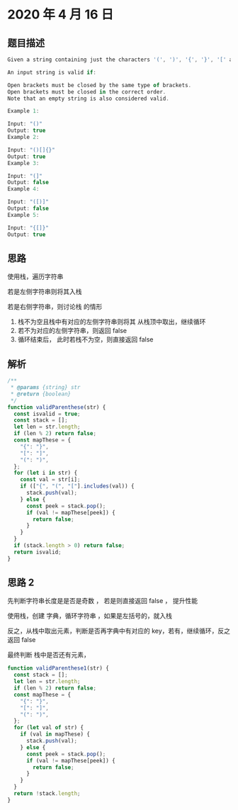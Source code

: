 # 2020 年 4 月 16 日

## 题目描述

```javascript
Given a string containing just the characters '(', ')', '{', '}', '[' and ']', determine if the input string is valid.

An input string is valid if:

Open brackets must be closed by the same type of brackets.
Open brackets must be closed in the correct order.
Note that an empty string is also considered valid.

Example 1:

Input: "()"
Output: true
Example 2:

Input: "()[]{}"
Output: true
Example 3:

Input: "(]"
Output: false
Example 4:

Input: "([)]"
Output: false
Example 5:

Input: "{[]}"
Output: true

```

## 思路

使用栈，遍历字符串

若是左侧字符串则将其入栈

若是右侧字符串，则讨论栈 的情形

1. 栈不为空且栈中有对应的左侧字符串则将其 从栈顶中取出，继续循环
2. 若不为对应的左侧字符串，则返回 false
3. 循环结束后， 此时若栈不为空，则直接返回 false

## 解析

```js
/**
 * @params {string} str
 * @return {boolean}
 */
function validParenthese(str) {
  const isvalid = true;
  const stack = [];
  let len = str.length;
  if (len % 2) return false;
  const mapThese = {
    "{": "}",
    "[": "]",
    "(": ")",
  };
  for (let i in str) {
    const val = str[i];
    if (["{", "(", "["].includes(val)) {
      stack.push(val);
    } else {
      const peek = stack.pop();
      if (val != mapThese[peek]) {
        return false;
      }
    }
  }
  if (stack.length > 0) return false;
  return isvalid;
}
```

## 思路 2

先判断字符串长度是是否是奇数 ， 若是则直接返回 false ， 提升性能

使用栈，创建 字典，循环字符串 ，如果是左括号的，就入栈

反之，从栈中取出元素，判断是否再字典中有对应的 key，若有，继续循环，反之 返回 false

最终判断 栈中是否还有元素，

```js
function validParenthese1(str) {
  const stack = [];
  let len = str.length;
  if (len % 2) return false;
  const mapThese = {
    "{": "}",
    "[": "]",
    "(": ")",
  };
  for (let val of str) {
    if (val in mapThese) {
      stack.push(val);
    } else {
      const peek = stack.pop();
      if (val != mapThese[peek]) {
        return false;
      }
    }
  }
  return !stack.length;
}
```
